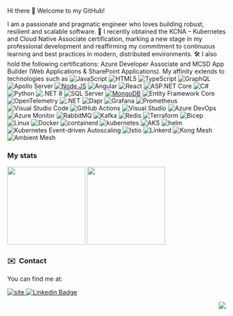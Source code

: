 Hi there 👋 Welcome to my GitHub!

I am a passionate and pragmatic engineer who loves building robust, resilient and scalable software. 🎯 I recently obtained the KCNA – Kubernetes and Cloud Native Associate certification, marking a new stage in my professional development and reaffirming my commitment to continuous learning and best practices in modern, distributed environments. 🛠️ I also hold the following certifications: Azure Developer Associate and MCSD App Builder (Web Applications & SharePoint Applications). My affinity extends to technologies such as
![JavaScript](https://img.shields.io/badge/-JavaScript-F7DF1E?style=for-the-badge&logo=JavaScript&logoColor=black)
![HTML5](https://img.shields.io/badge/-HTML5-E34F26?style=for-the-badge&logo=html5&logoColor=white)
![TypeScript](https://img.shields.io/badge/TypeScript-3178C6?style=for-the-badge&logo=typescript&logoColor=white)
![GraphQL](https://img.shields.io/badge/-GraphQL-E10098?style=for-the-badge&logo=graphql&logoColor=white)
![Apollo Server](https://img.shields.io/badge/Apollo_Server-311C87?style=for-the-badge&logo=apollo-graphql&logoColor=white)
[![Node.JS](https://img.shields.io/badge/Node.JS-339933?style=for-the-badge&logo=node.js&logoColor=white&labelColor=101010)]()
![Angular](https://img.shields.io/badge/Angular-DD0031?style=for-the-badge&logo=angular&logoColor=white)
![React](https://img.shields.io/badge/React-20232A?style=for-the-badge&logo=react&logoColor=61DAFB)
![ASP.NET Core](https://img.shields.io/badge/ASP.NET_Core-512BD4?style=for-the-badge&logo=dot-net&logoColor=white)
![C#](https://img.shields.io/badge/C%23-239120?style=for-the-badge&logo=c-sharp&logoColor=white)
![Python](https://img.shields.io/badge/Python-3776AB?style=for-the-badge&logo=python&logoColor=white)
![.NET 8](https://img.shields.io/badge/.NET_8-512BD4?style=for-the-badge&logo=.net&logoColor=white)
![SQL Server](https://img.shields.io/badge/SQL_Server-CC2927?style=for-the-badge&logo=microsoft-sql-server&logoColor=white)
[![MongoDB](https://img.shields.io/badge/MongoDB-47A248?style=for-the-badge&logo=mongodb&logoColor=white&labelColor=101010)]()
![Entity Framework Core](https://img.shields.io/badge/Entity_Framework_Core-512BD4?style=for-the-badge&logo=entity-framework&logoColor=white)
![OpenTelemetry](https://img.shields.io/badge/OpenTelemetry-000000?style=for-the-badge&logo=opentelemetry&logoColor=white)
![.NET](https://img.shields.io/badge/.NET_Aspire-512BD4?style=for-the-badge&logo=.net&logoColor=white)
![Dapr](https://img.shields.io/badge/Dapr-0078D4?style=for-the-badge&logo=dapr&logoColor=white)
![Grafana](https://img.shields.io/badge/Grafana-000000?style=for-the-badge&logo=grafana&logoColor=white)
![Prometheus](https://img.shields.io/badge/Prometheus-E6522C?style=for-the-badge&logo=prometheus&logoColor=white)
![Visual Studio Code](https://img.shields.io/badge/Visual_Studio_Code-007ACC?style=for-the-badge&logo=visual-studio-code&logoColor=white)
![GitHub Actions](https://img.shields.io/badge/GitHub_Actions-2088FF?style=for-the-badge&logo=github-actions&logoColor=white)
![Visual Studio](https://img.shields.io/badge/Visual_Studio-5C2D91?style=for-the-badge&logo=visual-studio&logoColor=white)
![Azure DevOps](https://img.shields.io/badge/Azure_DevOps-0078D4?style=for-the-badge&logo=azure-devops&logoColor=white)
![Azure Monitor](https://img.shields.io/badge/Azure_Monitor-0078D4?style=for-the-badge&logo=prometheus&logoColor=white)
![RabbitMQ](https://img.shields.io/badge/RabbitMQ-FF6600?style=for-the-badge&logo=rabbitmq&logoColor=white)
![Kafka](https://img.shields.io/badge/Kafka-231F20?style=for-the-badge&logo=apache-kafka&logoColor=white)
![Redis](https://img.shields.io/badge/Redis-DC382D?style=for-the-badge&logo=redis&logoColor=white)
![Terraform](https://img.shields.io/badge/Terraform-623CE4?style=for-the-badge&logo=terraform&logoColor=white)
![Bicep](https://img.shields.io/badge/Bicep-527FFF?style=for-the-badge&logo=bicep&logoColor=white)
![Linux](https://img.shields.io/badge/Linux-FCC624?style=for-the-badge&logo=linux&logoColor=black)
![Docker](https://img.shields.io/badge/Docker-2496ED?style=for-the-badge&logo=docker&logoColor=white)
![containerd](https://img.shields.io/badge/containerd-444444?logo=containerd&logoColor=white&style=for-the-badge)
![kubernetes](https://img.shields.io/badge/kubernetes-326CE5?logo=kubernetes&logoColor=white&style=for-the-badge)
![AKS](https://img.shields.io/badge/AKS-0078D4?style=for-the-badge&logo=kubernetes&logoColor=white)
![helm](https://img.shields.io/badge/helm-0F1689?logo=helm&logoColor=white&style=for-the-badge)
![Kubernetes Event-driven Autoscaling](https://img.shields.io/badge/KEDA-0078D4?style=for-the-badge&logo=kubernetes&logoColor=white)
![Istio](https://img.shields.io/badge/Istio-466BB0?logo=istio&logoColor=white&style=for-the-badge)
![Linkerd](https://img.shields.io/badge/Linkerd-2F2F2F?logo=linkerd&logoColor=white&style=for-the-badge)
![Kong Mesh](https://img.shields.io/badge/Kong_Mesh-00A8E0?logo=kong&logoColor=white&style=for-the-badge)
![Ambient Mesh](https://img.shields.io/badge/Ambient_Mesh-F97316?logo=istio&logoColor=white&style=for-the-badge)


### My stats

<p>
  <img height="180em" src="https://github-readme-stats.vercel.app/api/top-langs/?username=eduflornet&exclude_repo=KNN-Image-Classification&show_icons=true&hide_border=true&layout=compact&langs_count=4"/>
  <img height="180em" src="https://github-readme-stats.vercel.app/api?username=eduflornet&show_icons=true&include_all_commits=true" />
</p>

### ✉️  &nbsp;Contact 

You can find me at:

[![site](https://img.shields.io/badge/blog-E4405F?logo=wordpress&logoColor=white&style=for-the-badge) ](https://eduflornet.wordpress.com) 
[![Linkedin Badge](https://img.shields.io/badge/-LinkedIn-blue?style=for-the-badge&logo=Linkedin&logoColor=white&link=https://www.linkedin.com/in/eduflornet)](https://www.linkedin.com/in/eduflornet)


<div align="right">

![](https://visitor-badge.glitch.me/badge?page_id=eduflornet)
</div>

